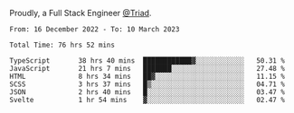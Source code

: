 Proudly, a Full Stack Engineer [@Triad](https://github.com/Triad-Behavioral-Health).
<!--START_SECTION:waka-->

```text
From: 16 December 2022 - To: 10 March 2023

Total Time: 76 hrs 52 mins

TypeScript       38 hrs 40 mins  ████████████▓░░░░░░░░░░░░   50.31 %
JavaScript       21 hrs 7 mins   ███████░░░░░░░░░░░░░░░░░░   27.48 %
HTML             8 hrs 34 mins   ██▓░░░░░░░░░░░░░░░░░░░░░░   11.15 %
SCSS             3 hrs 37 mins   █▒░░░░░░░░░░░░░░░░░░░░░░░   04.71 %
JSON             2 hrs 40 mins   █░░░░░░░░░░░░░░░░░░░░░░░░   03.47 %
Svelte           1 hr 54 mins    ▓░░░░░░░░░░░░░░░░░░░░░░░░   02.47 %
```

<!--END_SECTION:waka-->
